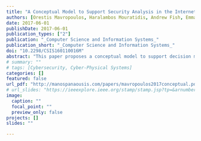 ```yaml
---
title: "A Conceptual Model to Support Security Analysis in the Internet of Things"
authors: [Orestis Mavropoulos, Haralambos Mouratidis, Andrew Fish, Emmanouil Panaousis, Christos Kalloniatis]
date: 2017-06-01
publishDate: 2017-06-01
publication_types: ["2"]
publication: "_Computer Science and Information Systems_"
publication_short: "_Computer Science and Information Systems_"
doi: "10.2298/CSIS160110016M"
abstract: "This paper proposes a conceptual model to support decision makers during security analysis of Internet of Things (IoT) systems. The world is entering an era of ubiquitous computing with IoT being the main driver. Taking into account the scale of IoT, the number of security issues that are arising are unprecedented. Both academia and industry require methodologies that will enable reasoning about security in IoT system in a concise and holistic manner. The proposed conceptual model addresses a number of challenges in modeling IoT to support security analysis. The model is based on an architecture-oriented approach that incorporates sociotechnical concepts into the security analysis of an IoT system. To demonstrate the usage of the proposed conceptual model, we perform a security analysis on a small scale smart home example."
# summary: ""
# tags: [Cybersecurity, Cyber-Physical Systems]
categories: []
featured: false
url_pdf: "http://manospanaousis.com/papers/mavropoulos2017conceptual.pdf"
# url_slides: "https://ieeexplore.ieee.org/stamp/stamp.jsp?tp=&arnumber=8894107"
image:
  caption: ""
  focal_point: ""
  preview_only: false
projects: []
slides: ""

---
```

